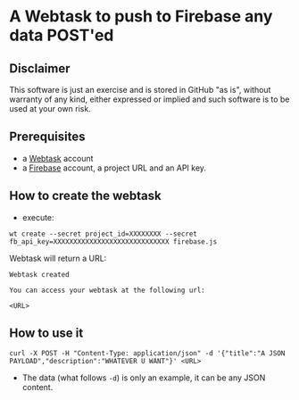 # A Webtask to push to Firebase any data POST'ed

## Disclaimer

This software is just an exercise and is stored in GitHub "as is", without warranty of any kind, either expressed or implied and such software is to be used at your own risk.

## Prerequisites

- a [Webtask](https://webtask.io/) account
- a [Firebase](https://www.firebase.com/) account, a project URL and an API key.


## How to create the webtask

- execute:

```
wt create --secret project_id=XXXXXXXX --secret fb_api_key=XXXXXXXXXXXXXXXXXXXXXXXXXXXXX firebase.js
```

Webtask will return a URL:

```
Webtask created

You can access your webtask at the following url:

<URL>
```

## How to use it

```
curl -X POST -H "Content-Type: application/json" -d '{"title":"A JSON PAYLOAD","description":"WHATEVER U WANT"}' <URL>
```

- The data (what follows `-d`) is only an example, it can be any JSON content.

